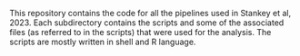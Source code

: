 This repository contains the code for all the pipelines used in Stankey et al, 2023.
Each subdirectory contains the scripts and some of the associated files (as referred to in the scripts) that were used for the analysis. 
The scripts are mostly written in shell and R language.
